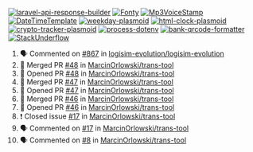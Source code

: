 [![laravel-api-response-builder](https://github-readme-stats.vercel.app/api/pin/?username=MarcinOrlowski&repo=laravel-api-response-builder&theme=default&hide_border=true&title_color=87c9c3&text_color=62696d&icon_color=636a6d&bg_color=30393e)](https://github.com/MarcinOrlowski/laravel-api-response-builder)
[![Fonty](https://github-readme-stats.vercel.app/api/pin/?username=MarcinOrlowski&repo=Fonty&theme=default&hide_border=true&title_color=87c9c3&text_color=62696d&icon_color=636a6d&bg_color=30393e)](https://github.com/MarcinOrlowski/Fonty)
[![Mp3VoiceStamp](https://github-readme-stats.vercel.app/api/pin/?username=MarcinOrlowski&repo=Mp3VoiceStamp&theme=default&hide_border=true&title_color=87c9c3&text_color=62696d&icon_color=636a6d&bg_color=30393e)](https://github.com/MarcinOrlowski/Mp3VoiceStamp)
[![DateTimeTemplate](https://github-readme-stats.vercel.app/api/pin/?username=MarcinOrlowski&repo=DateTimeTemplate&theme=default&hide_border=true&title_color=87c9c3&text_color=62696d&icon_color=636a6d&bg_color=30393e)](https://github.com/MarcinOrlowski/DateTimeTemplate)
[![weekday-plasmoid](https://github-readme-stats.vercel.app/api/pin/?username=MarcinOrlowski&repo=weekday-plasmoid&theme=default&hide_border=true&title_color=87c9c3&text_color=62696d&icon_color=636a6d&bg_color=30393e)](https://github.com/MarcinOrlowski/weekday-plasmoid)
[![html-clock-plasmoid](https://github-readme-stats.vercel.app/api/pin/?username=MarcinOrlowski&repo=html-clock-plasmoid&theme=default&hide_border=true&title_color=87c9c3&text_color=62696d&icon_color=636a6d&bg_color=30393e)](https://github.com/MarcinOrlowski/html-clock-plasmoid)
[![crypto-tracker-plasmoid](https://github-readme-stats.vercel.app/api/pin/?username=MarcinOrlowski&repo=crypto-tracker-plasmoid&theme=default&hide_border=true&title_color=87c9c3&text_color=62696d&icon_color=636a6d&bg_color=30393e)](https://github.com/MarcinOrlowski/crypto-tracker-plasmoid)
[![process-dotenv](https://github-readme-stats.vercel.app/api/pin/?username=MarcinOrlowski&repo=process-dotenv&theme=default&hide_border=true&title_color=87c9c3&text_color=62696d&icon_color=636a6d&bg_color=30393e)](https://github.com/MarcinOrlowski/process-dotenv)
[![bank-qrcode-formatter](https://github-readme-stats.vercel.app/api/pin/?username=MarcinOrlowski&repo=bank-qrcode-formatter&theme=default&hide_border=true&title_color=87c9c3&text_color=62696d&icon_color=636a6d&bg_color=30393e)](https://github.com/MarcinOrlowski/bank-qrcode-formatter)
[![StackUnderflow](https://github-readme-stats.vercel.app/api/pin/?username=MarcinOrlowski&repo=StackUnderflow&theme=default&hide_border=true&title_color=87c9c3&text_color=62696d&icon_color=636a6d&bg_color=30393e)](https://github.com/MarcinOrlowski/StackUnderflow)

<!--START_SECTION:activity-->
1. 🗣 Commented on [#867](https://github.com/logisim-evolution/logisim-evolution/issues/867) in [logisim-evolution/logisim-evolution](https://github.com/logisim-evolution/logisim-evolution)
2. 🎉 Merged PR [#48](https://github.com/MarcinOrlowski/trans-tool/pull/48) in [MarcinOrlowski/trans-tool](https://github.com/MarcinOrlowski/trans-tool)
3. 💪 Opened PR [#48](https://github.com/MarcinOrlowski/trans-tool/pull/48) in [MarcinOrlowski/trans-tool](https://github.com/MarcinOrlowski/trans-tool)
4. 🎉 Merged PR [#47](https://github.com/MarcinOrlowski/trans-tool/pull/47) in [MarcinOrlowski/trans-tool](https://github.com/MarcinOrlowski/trans-tool)
5. 💪 Opened PR [#47](https://github.com/MarcinOrlowski/trans-tool/pull/47) in [MarcinOrlowski/trans-tool](https://github.com/MarcinOrlowski/trans-tool)
6. 🎉 Merged PR [#46](https://github.com/MarcinOrlowski/trans-tool/pull/46) in [MarcinOrlowski/trans-tool](https://github.com/MarcinOrlowski/trans-tool)
7. 💪 Opened PR [#46](https://github.com/MarcinOrlowski/trans-tool/pull/46) in [MarcinOrlowski/trans-tool](https://github.com/MarcinOrlowski/trans-tool)
8. ❗️ Closed issue [#17](https://github.com/MarcinOrlowski/trans-tool/issues/17) in [MarcinOrlowski/trans-tool](https://github.com/MarcinOrlowski/trans-tool)
9. 🗣 Commented on [#17](https://github.com/MarcinOrlowski/trans-tool/issues/17) in [MarcinOrlowski/trans-tool](https://github.com/MarcinOrlowski/trans-tool)
10. 🗣 Commented on [#8](https://github.com/MarcinOrlowski/trans-tool/issues/8) in [MarcinOrlowski/trans-tool](https://github.com/MarcinOrlowski/trans-tool)
<!--END_SECTION:activity-->
